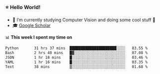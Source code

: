 ### ⭐️ Hello World!

<!--
**hologerry/hologerry** is a ✨ _special_ ✨ repository because its `README.md` (this file) appears on your GitHub profile.

Here are some ideas to get you started:

- 🔭 I’m currently working and studying on Computer Vision
- 🌱 I’m currently learning at Peking University
- 💬 Ask me about 
- 📫 How to reach me: E-mail
- 😄 Pronouns: he/his
- ⚡ Fun fact: Music is the Power
-->


- 🔭 I’m currently studying Computer Vision and doing some cool stuff 🤖
- 🎓 [Google Scholar](https://scholar.google.com/citations?user=3ykqW9wAAAAJ&hl=en)


📊 **This week I spent my time on**

<!--START_SECTION:waka-->

```txt
Python       31 hrs 37 mins  █████████████████████░░░░   83.55 %
Bash         2 hrs 40 mins   █▓░░░░░░░░░░░░░░░░░░░░░░░   07.08 %
JSON         1 hr 18 mins    █░░░░░░░░░░░░░░░░░░░░░░░░   03.46 %
YAML         1 hr 16 mins    █░░░░░░░░░░░░░░░░░░░░░░░░   03.35 %
Text         38 mins         ▒░░░░░░░░░░░░░░░░░░░░░░░░   01.68 %
```

<!--END_SECTION:waka-->

